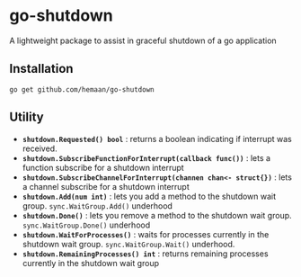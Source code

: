 # go-shutdown
A lightweight package to assist in graceful shutdown of a go application

## Installation
`go get github.com/hemaan/go-shutdown`

## Utility

- <b>`shutdown.Requested() bool`</b> : returns a boolean indicating if interrupt was received.
- <b>`shutdown.SubscribeFunctionForInterrupt(callback func())`</b> : lets a function subscribe for a shutdown interrupt
- <b>`shutdown.SubscribeChannelForInterrupt(channen chan<- struct{})`</b> : lets a channel subscribe for a shutdown interrupt
- <b>`shutdown.Add(num int)`</b> : lets you add a method to the shutdown wait group. `sync.WaitGroup.Add()` underhood
- <b>`shutdown.Done()`</b> : lets you remove a method to the shutdown wait group. `sync.WaitGroup.Done()` underhood
- <b>`shutdown.WaitForProcesses()`</b> : waits for processes currently in the shutdown wait group. `sync.WaitGroup.Wait()` underhood. 
- <b>`shutdown.RemainingProcesses() int`</b> : returns remaining processes currently in the shutdown wait group
